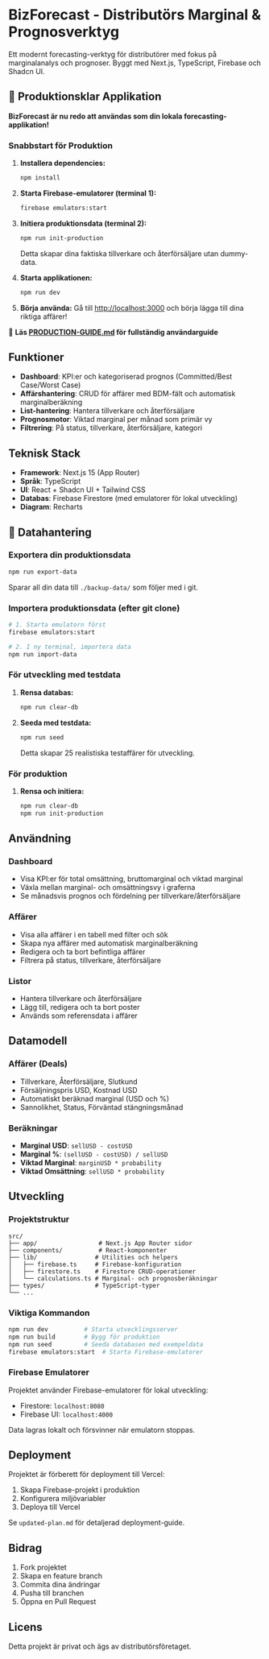 # BizForecast - Distributörs Marginal & Prognosverktyg

Ett modernt forecasting-verktyg för distributörer med fokus på marginalanalys och prognoser. Byggt med Next.js, TypeScript, Firebase och Shadcn UI.

## 🚀 Produktionsklar Applikation

**BizForecast är nu redo att användas som din lokala forecasting-applikation!**

### Snabbstart för Produktion

1. **Installera dependencies:**
   ```bash
   npm install
   ```

2. **Starta Firebase-emulatorer (terminal 1):**
   ```bash
   firebase emulators:start
   ```

3. **Initiera produktionsdata (terminal 2):**
   ```bash
   npm run init-production
   ```
   
   Detta skapar dina faktiska tillverkare och återförsäljare utan dummy-data.

4. **Starta applikationen:**
   ```bash
   npm run dev
   ```

5. **Börja använda:**
   Gå till [http://localhost:3000](http://localhost:3000) och börja lägga till dina riktiga affärer!

📖 **Läs [PRODUCTION-GUIDE.md](./PRODUCTION-GUIDE.md) för fullständig användarguide**

## Funktioner

- **Dashboard**: KPI:er och kategoriserad prognos (Committed/Best Case/Worst Case)
- **Affärshantering**: CRUD för affärer med BDM-fält och automatisk marginalberäkning
- **List-hantering**: Hantera tillverkare och återförsäljare
- **Prognosmotor**: Viktad marginal per månad som primär vy
- **Filtrering**: På status, tillverkare, återförsäljare, kategori

## Teknisk Stack

- **Framework**: Next.js 15 (App Router)
- **Språk**: TypeScript
- **UI**: React + Shadcn UI + Tailwind CSS
- **Databas**: Firebase Firestore (med emulatorer för lokal utveckling)
- **Diagram**: Recharts

## 💾 Datahantering

### Exportera din produktionsdata
```bash
npm run export-data
```
Sparar all din data till `./backup-data/` som följer med i git.

### Importera produktionsdata (efter git clone)
```bash
# 1. Starta emulatorn först
firebase emulators:start

# 2. I ny terminal, importera data
npm run import-data
```

### För utveckling med testdata

1. **Rensa databas:**
   ```bash
   npm run clear-db
   ```

2. **Seeda med testdata:**
   ```bash
   npm run seed
   ```
   
   Detta skapar 25 realistiska testaffärer för utveckling.

### För produktion

1. **Rensa och initiera:**
   ```bash
   npm run clear-db
   npm run init-production
   ```

## Användning

### Dashboard
- Visa KPI:er för total omsättning, bruttomarginal och viktad marginal
- Växla mellan marginal- och omsättningsvy i graferna
- Se månadsvis prognos och fördelning per tillverkare/återförsäljare

### Affärer
- Visa alla affärer i en tabell med filter och sök
- Skapa nya affärer med automatisk marginalberäkning
- Redigera och ta bort befintliga affärer
- Filtrera på status, tillverkare, återförsäljare

### Listor
- Hantera tillverkare och återförsäljare
- Lägg till, redigera och ta bort poster
- Används som referensdata i affärer

## Datamodell

### Affärer (Deals)
- Tillverkare, Återförsäljare, Slutkund
- Försäljningspris USD, Kostnad USD
- Automatiskt beräknad marginal (USD och %)
- Sannolikhet, Status, Förväntad stängningsmånad

### Beräkningar
- **Marginal USD**: `sellUSD - costUSD`
- **Marginal %**: `(sellUSD - costUSD) / sellUSD`
- **Viktad Marginal**: `marginUSD * probability`
- **Viktad Omsättning**: `sellUSD * probability`

## Utveckling

### Projektstruktur
```
src/
├── app/                 # Next.js App Router sidor
├── components/          # React-komponenter
├── lib/                # Utilities och helpers
│   ├── firebase.ts     # Firebase-konfiguration
│   ├── firestore.ts    # Firestore CRUD-operationer
│   └── calculations.ts # Marginal- och prognosberäkningar
├── types/              # TypeScript-typer
└── ...
```

### Viktiga Kommandon
```bash
npm run dev          # Starta utvecklingsserver
npm run build        # Bygg för produktion
npm run seed         # Seeda databasen med exempeldata
firebase emulators:start  # Starta Firebase-emulatorer
```

### Firebase Emulatorer
Projektet använder Firebase-emulatorer för lokal utveckling:
- Firestore: `localhost:8080`
- Firebase UI: `localhost:4000`

Data lagras lokalt och försvinner när emulatorn stoppas.

## Deployment

Projektet är förberett för deployment till Vercel:

1. Skapa Firebase-projekt i produktion
2. Konfigurera miljövariabler
3. Deploya till Vercel

Se `updated-plan.md` för detaljerad deployment-guide.

## Bidrag

1. Fork projektet
2. Skapa en feature branch
3. Commita dina ändringar
4. Pusha till branchen
5. Öppna en Pull Request

## Licens

Detta projekt är privat och ägs av distributörsföretaget.
